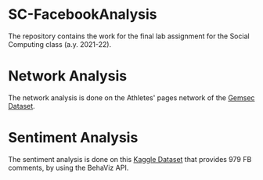 # SC-FacebookAnalysis
The repository contains the work for the final lab assignment for the Social Computing class (a.y. 2021-22).

# Network Analysis
The network analysis is done on the Athletes' pages network of the [Gemsec Dataset](https://snap.stanford.edu/data/gemsec-Facebook.html).

# Sentiment Analysis
The sentiment analysis is done on this [Kaggle Dataset](https://www.kaggle.com/mortena/fb-sentiment/version/1) that provides 979 FB comments, by using the BehaViz API.
